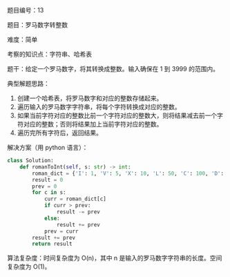 题目编号：13

题目：罗马数字转整数

难度：简单

考察的知识点：字符串、哈希表

题干：给定一个罗马数字，将其转换成整数。输入确保在 1 到 3999 的范围内。

典型解题思路：

1. 创建一个哈希表，将罗马数字和对应的整数存储起来。
2. 遍历输入的罗马数字字符串，将每个字符转换成对应的整数。
3. 如果当前字符对应的整数比前一个字符对应的整数大，则将结果减去前一个字符对应的整数；否则将结果加上当前字符对应的整数。
4. 遍历完所有字符后，返回结果。

解决方案（用 python 语言）：

```python
class Solution:
    def romanToInt(self, s: str) -> int:
        roman_dict = {'I': 1, 'V': 5, 'X': 10, 'L': 50, 'C': 100, 'D': 500, 'M': 1000}
        result = 0
        prev = 0
        for c in s:
            curr = roman_dict[c]
            if curr > prev:
                result -= prev
            else:
                result += prev
            prev = curr
        result += prev
        return result
```

算法复杂度：时间复杂度为 O(n)，其中 n 是输入的罗马数字字符串的长度。空间复杂度为 O(1)。